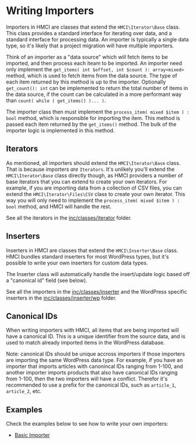 # Writing Importers

Importers in HMCI are classes that extend the `HMCI\Iterator\Base` class. This class provides a standard interface for iterating over data, and a standard interface for processing data. An importer is typically a single data type, so it's likely that a project migration will have multiple importers.

Think of an importer as a "data source" which will fetch items to be imported, and then process each iteam to be imported. An importer need only implement the `get_items( int $offset, int $count ): array<mixed>` method, which is used to fetch items from the data source. The type of each item returned by this method is up to the importer. Optionally `get_count(): int` can be implemented to return the total number of items in the data source, if the count can be calculated in a more performant way than `count( while ( get_items() )... )`.

The importer class then must implement the `process_item( mixed $item ) : bool` method, which is responsible for importing the item. This method is passed each item returned by the `get_items()` method. The bulk of the importer logic is implemented in this method.

## Iterators

As mentioned, all importers should extend the `HMCI\Iterator\Base` class. That is because importers _are_ `Iterators`. It's unlikely you'll extend the `HMCI\Iterator\Base` class directly though, as HMCI providers a number of base iterators that you can extend to create your own iterators. For example, if you are importing data from a collection of CSV files, you can extend the `HMCI\Iterator\Files\CSV` class to create your own iterator. This way you will only need to implement the `process_item( mixed $item ) : bool` method, and HMCI will handle the rest.

See all the iterators in the [inc/classes/iterator](./inc/classes/iterator) folder.

## Inserters

Inserters in HMCI are classes that extend the `HMCI\Inserter\Base` class. HMCI bundles standard inserters for most WordPress types, but it's possible to write your own inserters for custom data types.

The Inserter class will automatically handle the insert/update logic based off a "canonical id" field (see below).

See all the importers in the [inc/classes/inserter](./inc/classes/inserter) and the WordPress specific inserters in the [inc/classes/inserter/wp](./inc/classes/inserter/wp) folder.

## Canonical IDs

When writing importers with HMCI, all items that are being imported will have a canonical ID. This is a unique identifier from the source data, and is used to match already imported items in the WordPress database.

Note: canonical IDs should be unique accross importers if those importers are importing the same WordPress data type. For example, if you have an importer that imports articles with canonincal IDs ranging from 1-100, and another importer imports products that also have canonical IDs ranging from 1-100, then the two importers will have a conflict. Therefor it's recommended to use a prefix for the canonical IDs, such as `article_1`, `article_2`, etc.

## Examples

Check the examples below to see how to write your own importers:

- [Basic Importer](./docs/example-importer.php)
